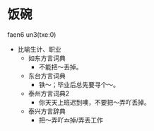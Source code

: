 # 饭碗
faen6 un3(txe:0)
+ 比喻生计、职业
  * 如东方言词典
    - 不能把～丢掉。
  * 东台方言词典
    - 铁～；毕业后总先要寻个～。
  * 泰州方言词典2
    - 你天天上班迟到噢，不要把～弄吖丢掉。
  * 泰兴方言辞典
    - 把～弄吖𠫓掉/弄丢工作
